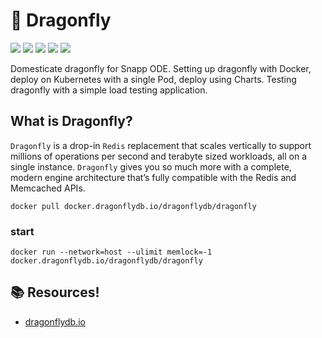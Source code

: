 # :dragon: Dragonfly

![](https://img.shields.io/github/checks-status/amirhnajafiz/dragonfly/main?style=flat-square)
![](https://img.shields.io/badge/language-Golang-9cf?style=flat-square)
![](https://img.shields.io/github/v/release/amirhnajafiz/dragonfly?style=flat-square)
![](https://img.shields.io/badge/platform-ODE-important?style=flat-square)
![](https://img.shields.io/badge/runtime-Docker-blue?style=flat-square)


Domesticate dragonfly for Snapp ODE. Setting up dragonfly with Docker, deploy on Kubernetes with a single Pod, deploy using
Charts. Testing dragonfly with a simple load testing application.

## What is Dragonfly?

```Dragonfly``` is a drop-in ```Redis``` replacement that scales vertically to support millions of 
operations per second and terabyte sized workloads, all on a single instance.
```Dragonfly``` gives you so much more with a complete, modern engine architecture that’s fully 
compatible with the Redis and Memcached APIs.

```shell
docker pull docker.dragonflydb.io/dragonflydb/dragonfly
```

### start

```shell
docker run --network=host --ulimit memlock=-1 docker.dragonflydb.io/dragonflydb/dragonfly
```

## :books: Resources!

- [dragonflydb.io](https://dragonflydb.io/)
